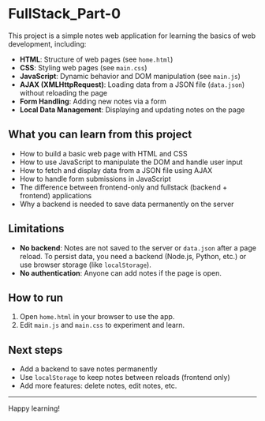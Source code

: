 # FullStack_Part-0

This project is a simple notes web application for learning the basics of web development, including:

- **HTML**: Structure of web pages (see `home.html`)
- **CSS**: Styling web pages (see `main.css`)
- **JavaScript**: Dynamic behavior and DOM manipulation (see `main.js`)
- **AJAX (XMLHttpRequest)**: Loading data from a JSON file (`data.json`) without reloading the page
- **Form Handling**: Adding new notes via a form
- **Local Data Management**: Displaying and updating notes on the page

## What you can learn from this project

- How to build a basic web page with HTML and CSS
- How to use JavaScript to manipulate the DOM and handle user input
- How to fetch and display data from a JSON file using AJAX
- How to handle form submissions in JavaScript
- The difference between frontend-only and fullstack (backend + frontend) applications
- Why a backend is needed to save data permanently on the server

## Limitations
- **No backend**: Notes are not saved to the server or `data.json` after a page reload. To persist data, you need a backend (Node.js, Python, etc.) or use browser storage (like `localStorage`).
- **No authentication**: Anyone can add notes if the page is open.

## How to run
1. Open `home.html` in your browser to use the app.
2. Edit `main.js` and `main.css` to experiment and learn.

## Next steps
- Add a backend to save notes permanently
- Use `localStorage` to keep notes between reloads (frontend only)
- Add more features: delete notes, edit notes, etc.

---
Happy learning!
